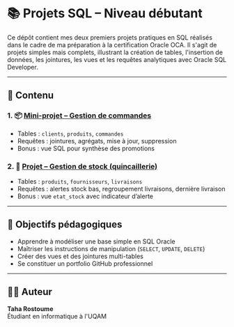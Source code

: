 # 📚 Projets SQL – Niveau débutant

Ce dépôt contient mes deux premiers projets pratiques en SQL réalisés dans le cadre de ma préparation à la certification Oracle OCA. Il s'agit de projets simples mais complets, illustrant la création de tables, l'insertion de données, les jointures, les vues et les requêtes analytiques avec Oracle SQL Developer.

---

## 🔹 Contenu

### 1. 📦 [Mini-projet – Gestion de commandes](./mini-projet-commandes)

- Tables : `clients`, `produits`, `commandes`
- Requêtes : jointures, agrégats, mise à jour, suppression
- Bonus : vue SQL pour synthèse des promotions

### 2. 🧱 [Projet – Gestion de stock (quincaillerie)](./projet-stock-quincaillerie)

- Tables : `produits`, `fournisseurs`, `livraisons`
- Requêtes : alertes stock bas, regroupement livraisons, dernière livraison
- Bonus : vue `etat_stock` avec indicateur d’alerte

---

## 🧠 Objectifs pédagogiques

- Apprendre à modéliser une base simple en SQL Oracle
- Maîtriser les instructions de manipulation (`SELECT`, `UPDATE`, `DELETE`)
- Créer des vues et des jointures multi-tables
- Se constituer un portfolio GitHub professionnel

---

## 🧑‍💻 Auteur

**Taha Rostoume**  
Étudiant en informatique à l'UQAM  
